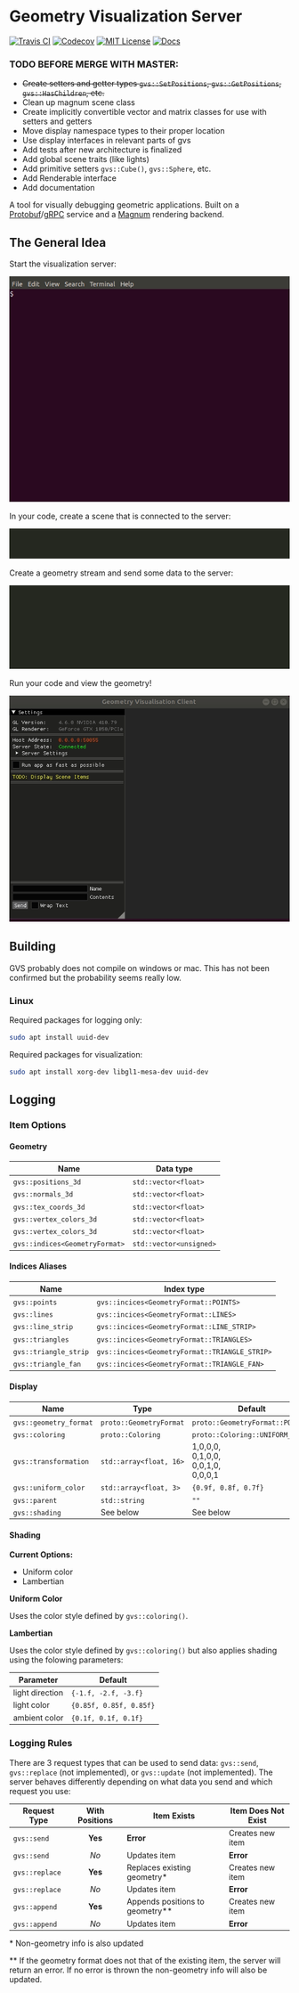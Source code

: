 Geometry Visualization Server
=============================
[![Travis CI][travis-badge]][travis-link]
[![Codecov][codecov-badge]][codecov-link]
[![MIT License][license-badge]][license-link]
[![Docs][docs-badge]][docs-link]

### TODO BEFORE MERGE WITH MASTER:
* ~~Create setters and getter types `gvs::SetPositions`, `gvs::GetPositions`, `gvs::HasChildren`, etc.~~
* Clean up magnum scene class
* Create implicitly convertible vector and matrix classes for use with setters and getters
* Move display namespace types to their proper location
* Use display interfaces in relevant parts of gvs
* Add tests after new architecture is finalized
* Add global scene traits (like lights)
* Add primitive setters `gvs::Cube()`, `gvs::Sphere`, etc.
* Add Renderable interface
* Add documentation

A tool for visually debugging geometric applications. Built on a 
[Protobuf][protobuf-link]/[gRPC][grpc-link] service and a 
[Magnum][magnum-link] rendering backend.

The General Idea
----------------

Start the visualization server:

![start-the-server][start-the-server-gif]

In your code, create a scene that is connected to the server:

![connect-to-server][connect-to-server-gif]

Create a geometry stream and send some data to the server:

![send-geometry][send-geometry-gif]

Run your code and view the geometry!

![view-geometry][view-geometry-gif]

Building
--------

GVS probably does not compile on windows or mac. This has not 
been confirmed but the probability seems really low.

### Linux

Required packages for logging only:

```bash
sudo apt install uuid-dev
```

Required packages for visualization:

```bash
sudo apt install xorg-dev libgl1-mesa-dev uuid-dev
```

Logging
-------

### Item Options

#### Geometry

| Name                           | Data type               |
| ------------------------------ | ----------------------- |
| `gvs::positions_3d`            | `std::vector<float>`    |
| `gvs::normals_3d`              | `std::vector<float>`    |
| `gvs::tex_coords_3d`           | `std::vector<float>`    |
| `gvs::vertex_colors_3d`        | `std::vector<float>`    |
| `gvs::vertex_colors_3d`        | `std::vector<float>`    |
| `gvs::indices<GeometryFormat>` | `std::vector<unsigned>` |

#### Indices Aliases

| Name                  | Index type                                     |
| --------------------- | ---------------------------------------------- |
| `gvs::points`         | `gvs::incices<GeometryFormat::POINTS>`         |
| `gvs::lines`          | `gvs::incices<GeometryFormat::LINES>`          |
| `gvs::line_strip`     | `gvs::incices<GeometryFormat::LINE_STRIP>`     |
| `gvs::triangles`      | `gvs::incices<GeometryFormat::TRIANGLES>`      |
| `gvs::triangle_strip` | `gvs::incices<GeometryFormat::TRIANGLE_STRIP>` |
| `gvs::triangle_fan`   | `gvs::incices<GeometryFormat::TRIANGLE_FAN>`   |

#### Display

| Name                   | Type                    | Default                                        |
| ---------------------- | ----------------------- | ---------------------------------------------- |
| `gvs::geometry_format` | `proto::GeometryFormat` | `proto::GeometryFormat::POINTS`                |
| `gvs::coloring`        | `proto::Coloring`       | `proto::Coloring::UNIFORM_COLOR`               |
| `gvs::transformation`  | `std::array<float, 16>` | 1,0,0,0,<br> 0,1,0,0,<br> 0,0,1,0,<br> 0,0,0,1 |
| `gvs::uniform_color`   | `std::array<float, 3>`  | `{0.9f, 0.8f, 0.7f}`                           |
| `gvs::parent`          | `std::string`           | `""`                                           |
| `gvs::shading`         | See below               | See below                                      |

#### Shading

**Current Options:**

* Uniform color
* Lambertian

**Uniform Color**

Uses the color style defined by `gvs::coloring()`.

**Lambertian**

Uses the color style defined by `gvs::coloring()` but also applies shading using the folowing parameters:

| Parameter       | Default                 |
| --------------- | ----------------------- |
| light direction | `{-1.f, -2.f, -3.f}`    |
| light color     | `{0.85f, 0.85f, 0.85f}` |
| ambient color   | `{0.1f, 0.1f, 0.1f}`    |

### Logging Rules

There are 3 request types that can be used to send data: `gvs::send`, `gvs::replace` (not implemented), 
or `gvs::update` (not implemented). The server behaves differently depending on what data you send and 
which request you use:

| Request Type   | With Positions | Item Exists                     | Item Does Not Exist |
| -------------- |:--------------:| ------------------------------- | ------------------- |
| `gvs::send`    |     **Yes**    | **Error**                       | Creates new item    |
| `gvs::send`    |      *No*      | Updates item                    | **Error**           |
| `gvs::replace` |     **Yes**    | Replaces existing geometry*     | Creates new item    |
| `gvs::replace` |      *No*      | Updates item                    | **Error**           |
| `gvs::append`  |     **Yes**    | Appends positions to geometry** | Creates new item    |
| `gvs::append`  |      *No*      | Updates item                    | **Error**           |

\* Non-geometry info is also updated

** If the geometry format does not that of the existing item, the server 
will return an error. If no error is thrown the non-geometry info will also be updated.


[travis-badge]: https://travis-ci.org/LoganBarnes/geometry-visualization-server.svg?branch=master
[travis-link]: https://travis-ci.org/LoganBarnes/geometry-visualization-server
[codecov-badge]: https://codecov.io/gh/LoganBarnes/geometry-visualization-server/branch/master/graph/badge.svg
[codecov-link]: https://codecov.io/gh/LoganBarnes/geometry-visualization-server
[license-badge]: https://img.shields.io/badge/License-MIT-blue.svg
[license-link]: https://github.com/LoganBarnes/geometry-visualization-server/blob/master/LICENSE
[docs-badge]: https://codedocs.xyz/LoganBarnes/geometry-visualization-server.svg
[docs-link]: https://codedocs.xyz/LoganBarnes/geometry-visualization-server

[protobuf-link]: https://developers.google.com/protocol-buffers/
[grpc-link]: https://grpc.io/
[magnum-link]: https://magnum.graphics/

[view-geometry-gif]: https://raw.githubusercontent.com/LoganBarnes/geometry-visualization-server-docs/master/img/view-geometry.gif

[start-the-server-gif]: https://raw.githubusercontent.com/LoganBarnes/geometry-visualization-server-docs/master/img/start-the-server.gif
[connect-to-server-gif]: https://raw.githubusercontent.com/LoganBarnes/geometry-visualization-server-docs/master/img/connect-to-server.gif
[send-geometry-gif]: https://raw.githubusercontent.com/LoganBarnes/geometry-visualization-server-docs/master/img/send-geometry.gif